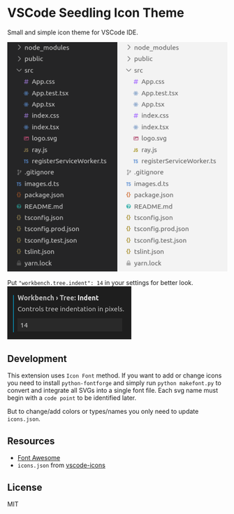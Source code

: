 # VSCode Seedling Icon Theme

Small and simple icon theme for VSCode IDE.

![VSCode Seedling Icon Theme](https://raw.githubusercontent.com/rastikerdar/vscode-seedling-icon-theme/master/images/preview.png)

Put `"workbench.tree.indent": 14` in your settings for better look.
![VSCode settings tree indent](https://raw.githubusercontent.com/rastikerdar/vscode-seedling-icon-theme/master/images/settings-tree-indent.png)

## Development

This extension uses `Icon Font` method. If you want to add or change icons you need to install `python-fontforge` and simply run `python makefont.py` to convert and integrate all SVGs into a single font file. Each svg name must begin with a `code point` to be identified later.

But to change/add colors or types/names you only need to update `icons.json`.

## Resources

- [Font Awesome](http://fontawesome.com/)
- `icons.json` from [vscode-icons](https://github.com/vscode-icons/vscode-icons)

## License

MIT

